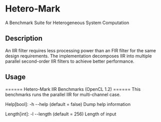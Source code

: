 # Hetero-Mark

A Benchmark Suite for Heterogeneous System Computation

## Description

An IIR filter requires less processing
power than an FIR filter for
the same design requirements. The implementation decomposes
IIR into multiple parallel second-order IIR filters to achieve better
performance.

## Usage

====== Hetero-Mark IIR Benchmarks (OpenCL 1.2) ======
This benchmarks runs the parallel IIR for multi-channel case.

Help[bool]: -h --help (default = false)
  Dump help information

Length[int]: -l --length (default = 256)
  Length of input